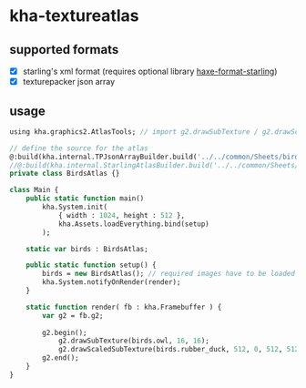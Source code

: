 # kha-textureatlas

## supported formats
- [x] starling's xml format (requires optional library [haxe-format-starling](https://github.com/sh-dave/haxe-format-starling))
- [x] texturepacker json array

## usage
```haxe
using kha.graphics2.AtlasTools; // import g2.drawSubTexture / g2.drawScaledSubTexture

// define the source for the atlas
@:build(kha.internal.TPJsonArrayBuilder.build('../../common/Sheets/birds-jsonarray.json', 'birds_jsonarray'))
//@:build(kha.internal.StarlingAtlasBuilder.build('../../common/Sheets/birds-starling.xml', 'birds_starling'))
private class BirdsAtlas {}

class Main {
	public static function main()
		kha.System.init(
			{ width : 1024, height : 512 },
			kha.Assets.loadEverything.bind(setup)
		);

	static var birds : BirdsAtlas;

	public static function setup() {
		birds = new BirdsAtlas(); // required images have to be loaded already
		kha.System.notifyOnRender(render);
	}

	static function render( fb : kha.Framebuffer ) {
		var g2 = fb.g2;
		
		g2.begin();
			g2.drawSubTexture(birds.owl, 16, 16);
			g2.drawScaledSubTexture(birds.rubber_duck, 512, 0, 512, 512);
		g2.end();
	}
}
```
